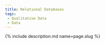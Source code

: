 ```yaml
---
title: Relational Databases
tags:
 - Qualitative Data
 - Data
---
```

{% include description.md name=page.slug %}
